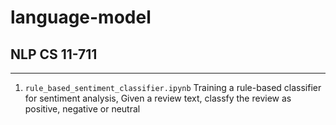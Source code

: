 # language-model

## NLP CS 11-711

----------------------------------------------

1. `rule_based_sentiment_classifier.ipynb` Training a rule-based classifier for sentiment analysis, Given a review text, classfy the review as positive, negative or neutral

